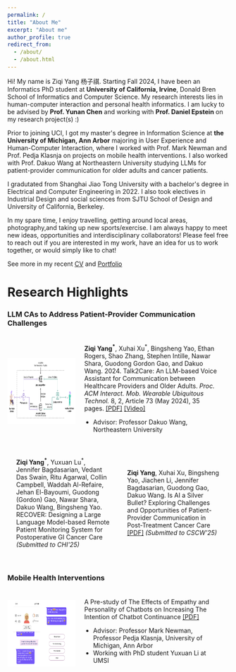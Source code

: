 ```yaml
---
permalink: /
title: "About Me"
excerpt: "About me"
author_profile: true
redirect_from: 
  - /about/
  - /about.html
---
```


Hi! My name is Ziqi Yang 杨子祺. 
Starting Fall 2024, I have been an Informatics PhD student at **University of California, Irvine**, Donald Bren School of Informatics and Computer Science. My research interests lies in human-computer interaction and personal health informatics. I am lucky to be advised by **Prof. Yunan Chen** and working with **Prof. Daniel Epstein** on my research project(s) :)

Prior to joining UCI, I got my master's degree in Information Science at **the University of Michigan, Ann Arbor** majoring in User Experience and Human-Computer Interaction, where I worked with Prof. Mark Newman and Prof. Pedja Klasnja on projects on mobile health interventions. I also worked with Prof. Dakuo Wang at Northeastern University studying LLMs for patient-provider communication for older adults and cancer patients.

I gradutated from Shanghai Jiao Tong University with a bachelor's degree in Electrical and Computer Engineering in 2022. I also took electives in Industrial Design and social sciences from SJTU School of Design and University of California, Berkeley. 

In my spare time, I enjoy travelling, getting around local areas, photography,and taking up new sports/exercise. I am always happy to meet new ideas, opportunities and interdisciplinary collaborators! Please feel free to reach out if you are interested in my work, have an idea for us to work together, or would simply like to chat!

See more in my recent [CV](https://github.com/EugeniaYang/Ziqi-Yang-CV/blob/13a5c12c70548da422513be155b8888011046d06/Ziqi_Yang_CV.pdf)
and [Portfolio](https://ziqis-portfolio.webflow.io/)


# Research Highlights

### LLM CAs to Address Patient-Provider Communication Challenges

<div>
  <div style="display: flex; align-items: center;">
    <div style="flex: 1; float: center;">
      <img src="assets/../../assets/project_thumbnails/talk2care.png" height="150" />
    </div>
    <div style="flex: 2; padding: 20px;">
      <p style="margin-top: 0;">
      <strong>Ziqi Yang<sup>*</sup></strong>, Xuhai Xu<sup>*</sup>, Bingsheng Yao, Ethan Rogers, Shao Zhang, Stephen Intille, Nawar Shara, Guodong Gordon Gao, and Dakuo Wang. 2024. Talk2Care: An LLM-based Voice Assistant for Communication between Healthcare Providers and Older Adults. <em>Proc. ACM Interact. Mob. Wearable Ubiquitous Technol.</em> 8, 2, Article 73 (May 2024), 35 pages. 
        <a href="https://doi.org/10.1145/3659625">[PDF]</a>
        <a href="https://youtu.be/fMMDN7gZGjs">[Video]</a>
    </p>
    <ul style="list-style: disc; padding-left: 20px;">
        <li>Advisor: Professor Dakuo Wang, Northeastern University</li>
      </ul>
    </div>
  </div>

<div style="display: flex; align-items: center;">
    <div style="flex: 2; padding: 20px;">
      <p style="margin-top: 0;">
      <strong>Ziqi Yang<sup>*</sup></strong>, Yuxuan Lu<sup>*</sup>, Jennifer Bagdasarian, Vedant Das Swain, Ritu Agarwal, Collin Campbell, Waddah Al-Refaire, Jehan El-Bayoumi, Guodong (Gordon) Gao, Nawar Shara, Dakuo Wang, Bingsheng Yao. RECOVER: Designing a Large Language Model-based Remote Patient Monitoring System for Postoperative GI Cancer Care <em>(Submitted to CHI'25)</em>
    </p>
    </div>
        <div style="flex: 2; padding: 20px;">
      <p style="margin-top: 0;"><strong>Ziqi Yang</strong>, Xuhai Xu, Bingsheng Yao, Jiachen Li, Jennifer Bagdasarian, Guodong Gao, Dakuo Wang.
      Is AI a Silver Bullet? Exploring Challenges and Opportunities of Patient-Provider Communication in Post-Treatment Cancer Care
      <a href="https://arxiv.org/abs/2404.13409">[PDF]</a>
      <em>(Submitted to CSCW’25)</em>
      </p>
    </div>
  </div>

### Mobile Health Interventions

<div style="display: flex; align-items: center;">
  </div>

  <div style="display: flex; align-items: center;">
    <div style="flex: 1; float: center;">
      <img src="assets/../../assets/project_thumbnails/chatbot_study.png" height="150" />
    </div>
    <div style="flex: 2; padding: 20px;">
      <p style="margin-top: 0;">A Pre-study of The Effects of Empathy and Personality of Chatbots on Increasing The Intention of Chatbot Continuance
        <a href="https://drive.google.com/file/d/1R8OSR61UOyUseOvf2t_uAYz-JDCtbojh/view?usp=drive_link">[PDF]</a>
    </p>
      <ul style="list-style: disc; padding-left: 20px;">
        <li>Advisor: Professor Mark Newman, Professor Pedja Klasnja, University of Michigan, Ann Arbor</li>
        <li>Working with PhD student Yuxuan Li at UMSI</li>
      </ul>
    </div>
  </div>

</div>
<!-- See my research projects here -->

<!-- Facebook for People with Dementia - Critique and Redesign
- Accessibility / Older Adults / Interaction Design
- Supervisor: Dr. Robin Brewer, University of Michigan, Ann Arbor
- [Project Paper](https://drive.google.com/file/d/1yKaZgQ0l5ZG7jOVQh-FoweCtiBrTROZ9/view?usp=share_link)

Bilibili/Cake-Making: An Online Community Analysis
- Social Computing / Online Communities
- Supervisor: Dr. Nazanin Andalibi, University of Michigan, Ann Arbor
- [Project Report](https://drive.google.com/file/d/1yKaZgQ0l5ZG7jOVQh-FoweCtiBrTROZ9/view?usp=share_link)  -->


<!-- # UX Research and Design --> 

<!-- I was/am previously 
- a UX designer intern at Microsoft(C+AI) and 
- product manager intern at eBay (Data Infrastructure) and Red 小红书. 

I researched the needs and pain points for professionals such as supply chain managers, data engineers, as well as vast number of consumers on social media. I aimed to design and develop products and promotes working efficiency or content quality and addresses affordance with the help of algorithms.
-->


<!-- {% comment %} 
# Skills and Interests


I like photography, travelling, and (recently) gardening. Chat with me if you are interested!

{% endcomment %} -->
